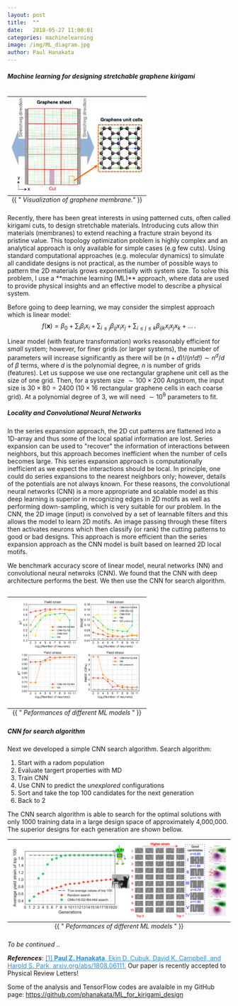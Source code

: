 ```yaml
---
layout: post
title:  ""
date:   2018-05-27 11:00:01
categories: machinelearning
image: /img/ML_diagram.jpg
author: Paul Hanakata
---
```

##### Machine learning for designing stretchable graphene kirigami
<table class="image" align="right">
<caption align="bottom">{{ "<i> Visualization of graphene membrane.</i>" }}</caption>
<tr><td><img src="/img/graphene_sheet.png" alt="Visualization of graphene membrane" description="Drawing" style="width: 300px; max-width:100%;"/></td></tr>
</table>
Recently, there has been great interests in using patterned cuts, often called kirigami cuts, to design stretchable materials. 
Introducing cuts allow thin materials (membranes) to extend reaching a fracture strain beyond its pristine value. This topology optimization problem is highly complex and an analytical approach is only available for simple cases (e.g few cuts). Using standard computational approaches (e.g. molecular dynamics) to simulate all candidate designs is not practical, as the number of possible ways to pattern the 2D materials grows exponentially with system size. To solve this problem, I use a **machine learning (ML)** approach, where data are used to provide physical insights and an effective model to describe a physical system.

Before going to deep learning, we may consider the simplest approach which is linear model:
$$f(\pmb{x})=\beta_0+\sum_i\beta_ix_i+\sum_{i\leq j}\beta_{ij}x_ix_j+\sum_{i\leq j\leq k}\beta_{ijk}x_ix_jx_k+\dots\,.$$

Linear model (with feature transformation) works reasonably efficient for *small* system; however, for finer grids (or larger systems), the number of parameters will increase significantly as there will be $(n+d)!/(n!d!)\sim n^d/d$ of $\beta$ terms, where $d$ is the polynomial degree, $n$ is number of grids (features). Let us suppose we use one rectangular graphene unit cell as the size of one grid. Then, for a system size $\sim100\times200$ Angstrom, the input size is $30\times80=2400$ ($10\times16$ rectangular graphene cells in each coarse grid). At a polynomial degree of 3, we will need $\sim10^9$ parameters to fit.

##### Locality and Convolutional Neural Networks 
In the series expansion approach, the 2D cut patterns are flattened into a 1D-array and thus some of the local spatial information are
lost. Series expansion can be used to "recover" the information of interactions between neighbors, but this approach becomes inefficient when the number of cells becomes large. This series expansion approach is computationally inefficient as we expect the interactions should be local. In principle, one could do series expansions to the nearest neighbors only; however, details of the potentials are not always known. For these reasons, the convolutional neural networks (CNN) is a more appropriate and scalable model as this deep learning is superior in recognizing edges in 2D motifs as well as performing down-sampling, which is very suitable for our problem. In the CNN, the 2D image (input) is convolved by a set of learnable filters and this allows the model to learn 2D motifs. An image passing through these filters then activates neurons which then classify (or rank) the cutting patterns to good or bad designs. This approach is more efficient than the series expansion approach as the CNN model is built based on learned 2D local motifs.

We benchmark accuracy score of linear model, neural networks (NN) and convolutional neural netwroks (CNN). We found that the CNN with deep architecture performs the best.  We then use the CNN for search algorithm. 
<table class="image" align="right">
<caption align="bottom">{{ "<i> Peformances of different ML models </i>" }}</caption>
<tr><td><img src="/img/different_arch.png" alt="Peformances of different ML models" description="Drawing" style="width: 300px; max-width:100%;"/></td></tr>
</table>


##### CNN for search algorithm 
Next we developed a simple CNN search algorithm. 
Search algorithm:
1. Start with a radom population
2. Evaluate targert properties with MD
3. Train CNN 
4. Use CNN to predict the *unexplored* configurations
5. Sort and take the top 100 candidates for the next generation
6. Back to 2 

The CNN search algorithm is able to search for the optimal solutions with only 1000 training data in a large design space of approximately 4,000,000. The superior designs for each generation are shown bellow. 
<table class="image" align="center">
<caption align="bottom">{{ "<i> Peformances of different ML models </i>" }}</caption>
<tr><td><img src="/img/search_results.png" alt="Peformances of different ML models" description="Drawing" style="width: 500px; max-width:100%;"/></td></tr>
</table>


*To be continued ..*


***References***:
<a href="https://arxiv.org/abs/1808.06111" style="color:#268cd7">[1] **Paul Z. Hanakata**, Ekin D. Cubuk, David K. Campbell, and Harold S. Park, arxiv.org/abs/1808.06111.</a>
Our paper is recently accepted to Physical Review Letters! 

Some of the analysis and TensorFlow codes are avalaible in my GitHub page: <a href="https://github.com/phanakata/ML_for_kirigami_design" style="color:#268cd7"> https://github.com/phanakata/ML_for_kirigami_design</a>

